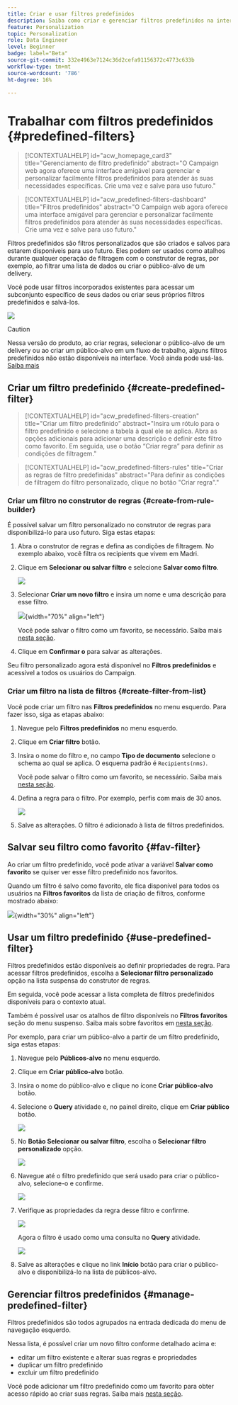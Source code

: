 ```yaml
---
title: Criar e usar filtros predefinidos
description: Saiba como criar e gerenciar filtros predefinidos na interface do usuário da Web do Adobe Campaign
feature: Personalization
topic: Personalization
role: Data Engineer
level: Beginner
badge: label="Beta"
source-git-commit: 332e4963e7124c36d2cefa91156372c4773c633b
workflow-type: tm+mt
source-wordcount: '786'
ht-degree: 16%

---
```


# Trabalhar com filtros predefinidos {#predefined-filters}

>[!CONTEXTUALHELP]
>id="acw_homepage_card3"
>title="Gerenciamento de filtro predefinido"
>abstract="O Campaign web agora oferece uma interface amigável para gerenciar e personalizar facilmente filtros predefinidos para atender às suas necessidades específicas. Crie uma vez e salve para uso futuro."

>[!CONTEXTUALHELP]
>id="acw_predefined-filters-dashboard"
>title="Filtros predefinidos"
>abstract="O Campaign web agora oferece uma interface amigável para gerenciar e personalizar facilmente filtros predefinidos para atender às suas necessidades específicas. Crie uma vez e salve para uso futuro."

Filtros predefinidos são filtros personalizados que são criados e salvos para estarem disponíveis para uso futuro. Eles podem ser usados como atalhos durante qualquer operação de filtragem com o construtor de regras, por exemplo, ao filtrar uma lista de dados ou criar o público-alvo de um delivery.

Você pode usar filtros incorporados existentes para acessar um subconjunto específico de seus dados ou criar seus próprios filtros predefinidos e salvá-los.

![](assets/predefined-filters-menu.png)

>[!CAUTION]
>
>Nessa versão do produto, ao criar regras, selecionar o público-alvo de um delivery ou ao criar um público-alvo em um fluxo de trabalho, alguns filtros predefinidos não estão disponíveis na interface. Você ainda pode usá-las. [Saiba mais](guardrails.md#predefined-filters-filters-guardrails-limitations)


## Criar um filtro predefinido {#create-predefined-filter}

>[!CONTEXTUALHELP]
>id="acw_predefined-filters-creation"
>title="Criar um filtro predefinido"
>abstract="Insira um rótulo para o filtro predefinido e selecione a tabela à qual ele se aplica. Abra as opções adicionais para adicionar uma descrição e definir este filtro como favorito. Em seguida, use o botão “Criar regra” para definir as condições de filtragem."

>[!CONTEXTUALHELP]
>id="acw_predefined-filters-rules"
>title="Criar as regras de filtro predefinidas"
>abstract="Para definir as condições de filtragem do filtro personalizado, clique no botão &quot;Criar regra&quot;."

### Criar um filtro no construtor de regras {#create-from-rule-builder}

É possível salvar um filtro personalizado no construtor de regras para disponibilizá-lo para uso futuro. Siga estas etapas:

1. Abra o construtor de regras e defina as condições de filtragem. No exemplo abaixo, você filtra os recipients que vivem em Madri.
1. Clique em **Selecionar ou salvar filtro** e selecione **Salvar como filtro**.

   ![](assets/predefined-filters-save.png)

1. Selecionar **Criar um novo filtro** e insira um nome e uma descrição para esse filtro.

   ![](assets/predefined-filters-save-filter.png){width="70%" align="left"}

   Você pode salvar o filtro como um favorito, se necessário. Saiba mais [nesta seção](#fav-filter).

1. Clique em **Confirmar o** para salvar as alterações.

Seu filtro personalizado agora está disponível no **Filtros predefinidos** e acessível a todos os usuários do Campaign.


### Criar um filtro na lista de filtros {#create-filter-from-list}


Você pode criar um filtro nas **Filtros predefinidos** no menu esquerdo. Para fazer isso, siga as etapas abaixo:

1. Navegue pelo **Filtros predefinidos** no menu esquerdo.
1. Clique em **Criar filtro** botão.
1. Insira o nome do filtro e, no campo **Tipo de documento** selecione o schema ao qual se aplica. O esquema padrão é `Recipients(nms)`.

   Você pode salvar o filtro como um favorito, se necessário. Saiba mais [nesta seção](#fav-filter).

1. Defina a regra para o filtro. Por exemplo, perfis com mais de 30 anos.

   ![](assets/filter-30+.png)

1. Salve as alterações. O filtro é adicionado à lista de filtros predefinidos.


## Salvar seu filtro como favorito {#fav-filter}

Ao criar um filtro predefinido, você pode ativar a variável **Salvar como favorito** se quiser ver esse filtro predefinido nos favoritos.


Quando um filtro é salvo como favorito, ele fica disponível para todos os usuários na **Filtros favoritos** da lista de criação de filtros, conforme mostrado abaixo:

![](assets/predefined-filters-favorite.png){width="30%" align="left"}


## Usar um filtro predefinido {#use-predefined-filter}

Filtros predefinidos estão disponíveis ao definir propriedades de regra. Para acessar filtros predefinidos, escolha a **Selecionar filtro personalizado** opção na lista suspensa do construtor de regras.

Em seguida, você pode acessar a lista completa de filtros predefinidos disponíveis para o contexto atual.

Também é possível usar os atalhos de filtro disponíveis no **Filtros favoritos** seção do menu suspenso. Saiba mais sobre favoritos em [nesta seção](#fav-filter).

Por exemplo, para criar um público-alvo a partir de um filtro predefinido, siga estas etapas:

1. Navegue pelo **Públicos-alvo** no menu esquerdo.
1. Clique em **Criar público-alvo** botão.
1. Insira o nome do público-alvo e clique no ícone **Criar público-alvo** botão.
1. Selecione o **Query** atividade e, no painel direito, clique em **Criar público** botão.

   ![](assets//build-audience-from-filter.png)

1. No **Botão Selecionar ou salvar filtro**, escolha o **Selecionar filtro personalizado** opção.

   ![](assets/build-audience-select-custom-filter.png)

1. Navegue até o filtro predefinido que será usado para criar o público-alvo, selecione-o e confirme.

   ![](assets/build-audience-filter-list.png)

1. Verifique as propriedades da regra desse filtro e confirme.

   ![](assets/build-audience-check.png)

   Agora o filtro é usado como uma consulta no **Query** atividade.

   ![](assets/build-audience-confirm.png)

1. Salve as alterações e clique no link **Início** botão para criar o público-alvo e disponibilizá-lo na lista de públicos-alvo.

## Gerenciar filtros predefinidos {#manage-predefined-filter}

Filtros predefinidos são todos agrupados na entrada dedicada do menu de navegação esquerdo.

Nessa lista, é possível criar um novo filtro conforme detalhado acima e:

* editar um filtro existente e alterar suas regras e propriedades
* duplicar um filtro predefinido
* excluir um filtro predefinido

Você pode adicionar um filtro predefinido como um favorito para obter acesso rápido ao criar suas regras. Saiba mais [nesta seção](#fav-filter).

<!--
## Built-in predefined filters {#ootb-predefined-filter}

Campaign comes with a set of predefined filters, built from the client console. These filters can be used to define your audiences, and rules. They must not be modified.
-->
